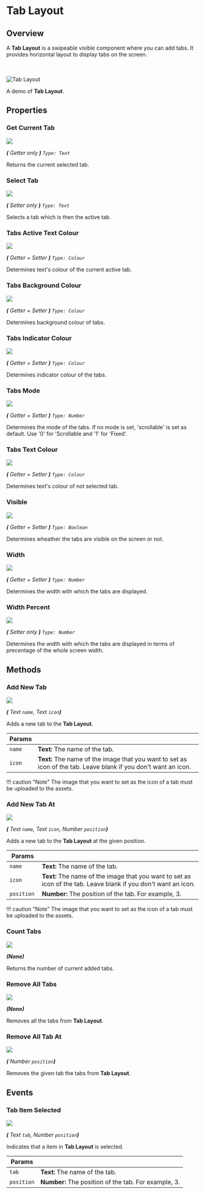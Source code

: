 # Tab Layout

## Overview
A **Tab Layout** is a swipeable visible component where you can add tabs. It provides horizontal layout to display tabs on the screen.

<br><br>
![Tab Layout](/assets/images/components/user-interface/tab-layout/TabLayout.gif)

A demo of **Tab Layout**.


## Properties

### Get Current Tab

![](/assets/images/components/user-interface/tab-layout/p_getcurrenttab.jpg)

_**\(** Getter only **\)**
`Type: Text`_

Returns the current selected tab.


### Select Tab

![](/assets/images/components/user-interface/tab-layout/p_selecttab.jpg)

_**\(** Setter only **\)**
`Type: Text`_

Selects a tab which is then the active tab.


### Tabs Active Text Colour

![](/assets/images/components/user-interface/tab-layout/p_tabactivetextcolor.jpg)

_**\(** Getter + Setter **\)**
`Type: Colour`_

Determines text's colour of the current active tab.


### Tabs Background Colour

![](/assets/images/components/user-interface/tab-layout/p_tabsbackgroundcolor.jpg)

_**\(** Getter + Setter **\)**
`Type: Colour`_

Determines background colour of tabs.


### Tabs Indicator Colour

![](/assets/images/components/user-interface/tab-layout/p_tabsindicatorcolor.jpg)

_**\(** Getter + Setter **\)**
`Type: Colour`_

Determines indicator colour of the tabs.


### Tabs Mode

![](/assets/images/components/user-interface/tab-layout/p_tabsmode.jpg)

_**\(** Getter + Setter **\)**
`Type: Number`_

Determines the mode of the tabs. If no mode is set, 'scrollable' is set as default. Use '0' for 'Scrollable and '1' for 'Fixed'.


### Tabs Text Colour

![](/assets/images/components/user-interface/tab-layout/p_tabstextcolor.jpg)

_**\(** Getter + Setter **\)**
`Type: Colour`_

Determines text's colour of not selected tab.


### Visible

![](/assets/images/components/user-interface/tab-layout/p_visible.jpg)

_**\(** Getter + Setter **\)**
`Type: Boolean`_

Determines wheather the tabs are visible on the screen or not.


### Width

![](/assets/images/components/user-interface/tab-layout/p_width.jpg)

_**\(** Getter + Setter **\)**
`Type: Number`_

Determines the width with which the tabs are displayed.


### Width Percent

![](/assets/images/components/user-interface/tab-layout/p_widthpercent.jpg)

_**\(** Setter only **\)**
`Type: Number`_

Determines the width with which the tabs are displayed in terms of precentage of the whole screen width.


## Methods

### Add New Tab

![](/assets/images/components/user-interface/tab-layout/m_addnewtab.jpg)

_**\(** Text `name`, Text `icon`**\)**_

Adds a new tab to the **Tab Layout**.

Params               | []()
-------------------- | ------------
`name `              | **Text:** The name of the tab.
`icon `              | **Text:** The name of the image that you want to set as icon of the tab. Leave blank if you don't want an icon.

!!! caution "Note"
    The image that you want to set as the icon of a tab must be uploaded to the assets.


### Add New Tab At

![](/assets/images/components/user-interface/tab-layout/m_addnewtabat.jpg)

_**\(** Text `name`, Text `icon`, Number `position`**\)**_

Adds a new tab to the **Tab Layout** at the given position.

Params               | []()
-------------------- | ------------
`name `              | **Text:** The name of the tab.
`icon `              | **Text:** The name of the image that you want to set as icon of the tab. Leave blank if you don't want an icon.
`position `          | **Number:** The position of the tab. For example, 3.

!!! caution "Note"
    The image that you want to set as the icon of a tab must be uploaded to the assets.
    

### Count Tabs

![](/assets/images/components/user-interface/tab-layout/m_counttabs.jpg)

_**\(**None**\)**_

Returns the number of current added tabs.


### Remove All Tabs

![](/assets/images/components/user-interface/tab-layout/m_removealltabs.jpg)

_**\(**None**\)**_

Removes all the tabs from **Tab Layout**.


### Remove All Tab At

![](/assets/images/components/user-interface/tab-layout/m_removealltabat.jpg)

_**\(** Number `position`**\)**_

Removes the given tab the tabs from **Tab Layout**.


## Events

### Tab Item Selected

![](/assets/images/components/user-interface/tab-layout/e_tabitemselected.jpg)

_**\(** Text `tab`, Number `position`**\)**_

Indicates that a item in **Tab Layout** is selected.

Params               | []()
-------------------- | ------------
`tab`                | **Text:** The name of the tab.
`position`           | **Number:** The position of the tab. For example, 3.
